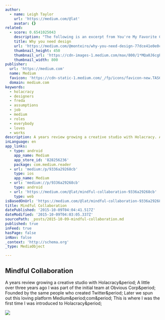 ```yaml
---
author:
  - name: Leigh Taylor
    url: 'https://medium.com/@lat'
    avatar: {}
related:
  - score: 0.6541025043
    description: "The following is an excerpt from You're My Favorite Client , a book to help people understand design. Written by Mike Monteiro. Published by A Book Apart. Chapter 1 DESIGN RESULTS FROM human decisions. You can design with intention, which means you have a chance of doing it well, or you can let it happen, which means you'll probably bungle the job."
    title: Why you need design
    url: 'https://medium.com/@monteiro/why-you-need-design-77dce41e0e0c'
    thumbnail_height: 450
    thumbnail_url: 'https://cdn-images-1.medium.com/max/800/1*MQa0J6cgPQ4PD37W-UcVaQ.gif'
    thumbnail_width: 800
publisher:
  url: 'https://medium.com'
  name: Medium
  favicon: 'https://cdn-static-1.medium.com/_/fp/icons/favicon-new.TAS6uQ-Y7kcKgi0xjcYHXw.ico'
  domain: medium.com
keywords:
  - holacracy
  - designers
  - freda
  - assumptions
  - job
  - medium
  - roles
  - everybody
  - loves
  - works
description: A years review growing a creative studio with Holacracy. A little over three years ago I was part of the initial team at Obvious Corp. Founded by the same people who created Twitter. Later we spun out this loving platform Medium.com. This is where I was the first time I was introduced to Holacracy.
inLanguage: en
app_links:
  - type: android
    app_name: Medium
    app_store_id: '828256236'
    package: com.medium.reader
  - url: 'medium:/p/9336a29268cb'
    type: ios
    app_name: Medium
  - url: 'medium://p/9336a29268cb'
    type: android
  - url: 'https://medium.com/@lat/mindful-collaboration-9336a29268cb'
    type: web
isBasedOnUrl: 'https://medium.com/@lat/mindful-collaboration-9336a29268cb'
title: Mindful Collaboration
datePublished: '2015-10-09T04:04:41.517Z'
dateModified: '2015-10-09T04:03:05.337Z'
sourcePath: _posts/2015-10-09-mindful-collaboration.md
published: true
inFeed: true
hasPage: false
inNav: false
_context: 'http://schema.org'
_type: MediaObject

---
```

<article style=""><h1>Mindful Collaboration</h1><p>A years review growing a creative studio with Holacracy&amp;period; A little over three years ago I was part of the initial team at Obvious Corp&amp;period; Founded by the same people who created Twitter&amp;period; Later we spun out this loving platform Medium&amp;period;com&amp;period; This is where I was the first time I was introduced to Holacracy&amp;period;</p><img src="https://cdn-images-1.medium.com/max/2000/1*h-I6-pYA0LLTjlM5TXEiQA.jpeg" /></article>